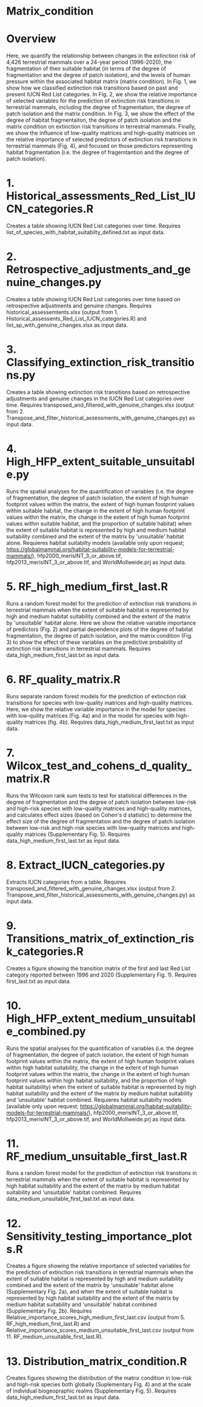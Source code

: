 # Matrix_condition

# Overview

Here, we quantify the relationship between changes in the extinction risk of 4,426 terrestrial mammals over a 24-year period (1996-2020), the fragmentation of their suitable habitat (in terms of the degree of fragmentation and the degree of patch isolation), and the levels of human pressure within the associated habitat matrix (matrix condition). In Fig. 1, we show how we classified extinction risk transitions based on past and present IUCN Red List categories. In Fig. 2, we show the relative importance of selected variables for the prediction of extinction risk transitions in terrestrial mammals, including the degree of fragmentation, the degree of patch isolation and the matrix condition. In Fig. 3, we show the effect of the degree of habitat fragmentaiton, the degree of patch isolation and the matrix condition on extinction risk transitions in terrestrial mammals. Finally, we show the influence of low-quality matrices and high-quality matrices on the relative importance of selected predictors of extinction risk transitions in terrestrial mammals (Fig. 4), and focused on those predictors representing habitat fragmentation (i.e. the degree of fragemtantion and the degree of patch isolation).

# 1. Historical_assessments_Red_List_IUCN_categories.R
Creates a table showing IUCN Red List categories over time. Requires list_of_species_with_habitat_suitabilty_defined.txt as input data. 

# 2. Retrospective_adjustments_and_genuine_changes.py
Creates a table showing IUCN Red List categories over time based on retrospective adjustments and genuine changes. Requires historical_assessemtents.xlsx (output from 1. Historical_assessents_Red_List_IUCN_categories.R) and list_sp_with_genuine_changes.xlsx as input data.

# 3. Classifying_extinction_risk_transitions.py
Creates a table showing extinction risk transitions based on retrospective adjustments and genuine changes in the IUCN Red List categories over time. Requires transposed_and_filtered_with_genuine_changes.xlsx (output from 2. Transpose_and_filter_historical_assessments_with_genuine_changes.py) as input data. 

# 4. High_HFP_extent_suitable_unsuitable.py
Runs the spatial analyses for the quantification of variables (i.e. the degree of fragmentation, the degree of patch isolation, the extent of high human footprint values within the matrix, the extent of high human footprint values within suitable habitat, the change in the extent of high human footprint values within the matrix, the change in the extent of high human footprint values within suitable habitat,  and the proportion of suitable habitat) when the extent of suitable habitat is represented by high and medium habitat suitability combined and the extent of the matrix by 'unsuitable' habitat alone. Requieres habitat suitabilty models (available only upon request; https://globalmammal.org/habitat-suitability-models-for-terrestrial-mammals/), hfp2000_merisINT_3_or_above.tif, hfp2013_merisINT_3_or_above.tif, and WorldMollweide.prj as input data. 

# 5. RF_high_medium_first_last.R
Runs a random forest model for the prediction of extinction risk transtions in terrestrial mammals when the extent of suitable habitat is represented by high and medium habitat suitability combined and the extent of the matrix by 'unsuitable' habitat alone. Here we show the relative variable importance of predictors (Fig. 2) and partial dependence plots of the degree of habitat fragmentation, the degree of patch isolation, and the matrix condition (Fig. 3) to show the effect of these variables on the predictive probability of extinction risk transitions in terrestrial mammals. Requires data_high_medium_first_last.txt as input data.

# 6. RF_quality_matrix.R
Runs separate random forest models for the prediction of extinction risk transitions for species with low-quality matrices and high-quality matrices. Here, we show the relative variable importance in the model for species with low-quility matrices (Fig. 4a) and in the model for species with high-quality matrices (fig. 4b). Requires data_high_medium_first_last.txt as input data. 

# 7. Wilcox_test_and_cohens_d_quality_matrix.R
Runs the Wilcoxon rank sum tests to test for statistical differences in the degree of fragmentation and the degree of patch isolation between low-risk and high-risk species with low-quality matrices and high-quality matrices, and calculates effect sizes (based on Cohen's d statistic) to determine the effect size of the degree of fragmentation and the degree of patch isolation between low-risk and high-risk species with low-quality matrices and high-quality matrices (Supplementary Fig. 5). Requires data_high_medium_first_last.txt as input data.

# 8. Extract_IUCN_categories.py
Extracts IUCN categories from a table. Requires transposed_and_filtered_with_genuine_changes.xlsx (output from 2. Transpose_and_filter_historical_assessments_with_genuine_changes.py) as input data.

# 9. Transitions_matrix_of_extinction_risk_categories.R
Creates a figure showing the transition matrix of the first and last Red List category reported between 1996 and 2020 (Supplementary Fig. 1). Requires first_last.txt as input data.

# 10. High_HFP_extent_medium_unsuitable_combined.py
Runs the spatial analyses for the quantification of variables (i.e. the degree of fragmentation, the degree of patch isolation, the extent of high human footprint values within the matrix, the extent of high human footprint values within high habitat suitability, the change in the extent of high human footprint values within the matrix, the change in the extent of high human footprint values within high habitat suitability,  and the proportion of high habitat suitability)  when the extent of suitable habitat is represented by high habitat suitability and the extent of the matrix by medium habitat suitability and 'unsuitable' habitat combined. Requieres habitat suitabilty models (available only upon request; https://globalmammal.org/habitat-suitability-models-for-terrestrial-mammals/), hfp2000_merisINT_3_or_above.tif, hfp2013_merisINT_3_or_above.tif, and WorldMollweide.prj as input data. 

# 11. RF_medium_unsuitable_first_last.R
Runs a random forest model for the prediction of extinction risk transtions in terrestrial mammals when the extent of suitable habitat is represented by high habitat suitability and the extent of the matrix by medium habitat suitability and 'unsuitable' habitat combined. Requires data_medium_unsuitable_first_last.txt as input data.

# 12. Sensitivity_testing_importance_plots.R
Creates a figure showing the relative importance of selected variables for the prediction of extinction risk transitions in terrestrial mammals when the extent of suitable habitat is represented by high and medium suitability combined and the extent of the matrix by 'unsuitable' habitat alone (Supplementary Fig. 2a), and when the extent of suitable habitat is represented by high habitat suitability and the extent of the matrix by medium habitat suitability and 'unsuitable' habitat combined (Supplementary Fig. 2b). Requires Relative_importance_scores_high_medium_first_last.csv (output from  5. RF_high_medium_first_last.R) and Relative_importance_scores_medium_unsuitable_first_last.csv (output from 11. RF_medium_unsuitable_first_last.R).

# 13. Distribution_matrix_condition.R
Creates figures showing the distribution of the matrix condition in low-risk and high-risk species both globally (Suplementary Fig. 4) and at the scale of individual biogeopraphic realms (Supplementary Fig. 5). Requires data_high_medium_first_last.txt as input data.
